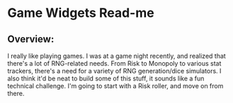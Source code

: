 # Game Widgets Read-me

## Overview:

I really like playing games. I was at a game night recently, and realized that there's a lot of RNG-related needs. From Risk to Monopoly to various stat trackers, there's a need for a variety of RNG generation/dice simulators. I also think it'd be neat to build some of this stuff, it sounds like a fun technical challenge. I'm going to start with a Risk roller, and move on from there. 
